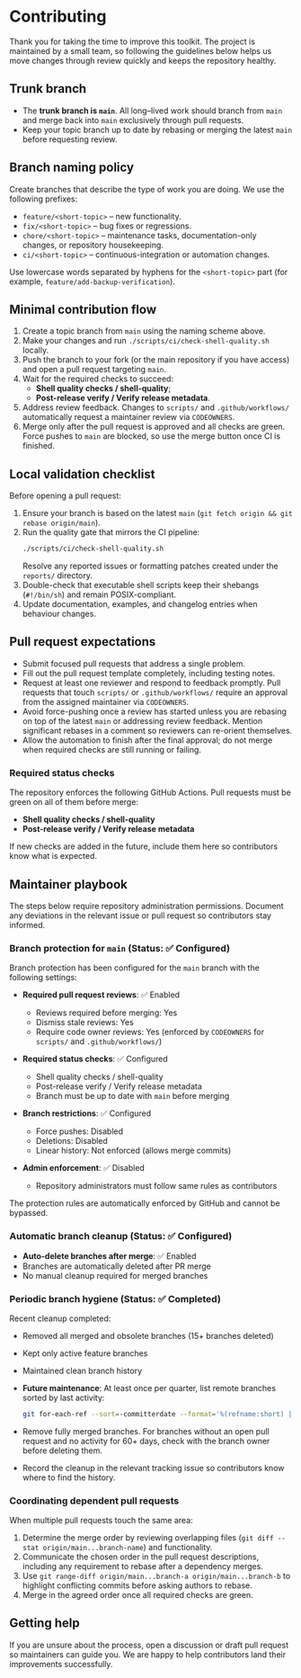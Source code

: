 # Contributing

Thank you for taking the time to improve this toolkit. The project is maintained by a small team, so following the guidelines below helps us move changes through review quickly and keeps the repository healthy.

## Trunk branch

- The **trunk branch is `main`**. All long–lived work should branch from `main` and merge back into `main` exclusively through pull requests.
- Keep your topic branch up to date by rebasing or merging the latest `main` before requesting review.

## Branch naming policy

Create branches that describe the type of work you are doing. We use the following prefixes:

- `feature/<short-topic>` – new functionality.
- `fix/<short-topic>` – bug fixes or regressions.
- `chore/<short-topic>` – maintenance tasks, documentation-only changes, or repository housekeeping.
- `ci/<short-topic>` – continuous-integration or automation changes.

Use lowercase words separated by hyphens for the `<short-topic>` part (for example, `feature/add-backup-verification`).

## Minimal contribution flow

1. Create a topic branch from `main` using the naming scheme above.
2. Make your changes and run `./scripts/ci/check-shell-quality.sh` locally.
3. Push the branch to your fork (or the main repository if you have access) and open a pull request targeting `main`.
4. Wait for the required checks to succeed:
   - **Shell quality checks / shell-quality**;
   - **Post-release verify / Verify release metadata**.
5. Address review feedback. Changes to `scripts/` and `.github/workflows/` automatically request a maintainer review via `CODEOWNERS`.
6. Merge only after the pull request is approved and all checks are green. Force pushes to `main` are blocked, so use the merge button once CI is finished.

## Local validation checklist

Before opening a pull request:

1. Ensure your branch is based on the latest `main` (`git fetch origin && git rebase origin/main`).
2. Run the quality gate that mirrors the CI pipeline:
   ```sh
   ./scripts/ci/check-shell-quality.sh
   ```
   Resolve any reported issues or formatting patches created under the `reports/` directory.
3. Double-check that executable shell scripts keep their shebangs (`#!/bin/sh`) and remain POSIX-compliant.
4. Update documentation, examples, and changelog entries when behaviour changes.

## Pull request expectations

- Submit focused pull requests that address a single problem.
- Fill out the pull request template completely, including testing notes.
- Request at least one reviewer and respond to feedback promptly. Pull requests that touch `scripts/` or `.github/workflows/` require an approval from the assigned maintainer via `CODEOWNERS`.
- Avoid force-pushing once a review has started unless you are rebasing on top of the latest `main` or addressing review feedback. Mention significant rebases in a comment so reviewers can re-orient themselves.
- Allow the automation to finish after the final approval; do not merge when required checks are still running or failing.

### Required status checks

The repository enforces the following GitHub Actions. Pull requests must be green on all of them before merge:
- **Shell quality checks / shell-quality**
- **Post-release verify / Verify release metadata**

If new checks are added in the future, include them here so contributors know what is expected.

## Maintainer playbook

The steps below require repository administration permissions. Document any deviations in the relevant issue or pull request so contributors stay informed.

### Branch protection for `main` (Status: ✅ Configured)

Branch protection has been configured for the `main` branch with the following settings:

- **Required pull request reviews**: ✅ Enabled
  - Reviews required before merging: Yes
  - Dismiss stale reviews: Yes
  - Require code owner reviews: Yes (enforced by `CODEOWNERS` for `scripts/` and `.github/workflows/`)

- **Required status checks**: ✅ Configured
  - Shell quality checks / shell-quality
  - Post-release verify / Verify release metadata
  - Branch must be up to date with `main` before merging

- **Branch restrictions**: ✅ Configured
  - Force pushes: Disabled
  - Deletions: Disabled
  - Linear history: Not enforced (allows merge commits)

- **Admin enforcement**: ✅ Disabled
  - Repository administrators must follow same rules as contributors

The protection rules are automatically enforced by GitHub and cannot be bypassed.

### Automatic branch cleanup (Status: ✅ Configured)

- **Auto-delete branches after merge**: ✅ Enabled
- Branches are automatically deleted after PR merge
- No manual cleanup required for merged branches

### Periodic branch hygiene (Status: ✅ Completed)

Recent cleanup completed:
- Removed all merged and obsolete branches (15+ branches deleted)
- Kept only active feature branches
- Maintained clean branch history

- **Future maintenance**: At least once per quarter, list remote branches sorted by last activity:
  ```sh
  git for-each-ref --sort=-committerdate --format='%(refname:short) | %(committerdate:short)' refs/remotes/origin
  ```
- Remove fully merged branches. For branches without an open pull request and no activity for 60+ days, check with the branch owner before deleting them.
- Record the cleanup in the relevant tracking issue so contributors know where to find the history.

### Coordinating dependent pull requests

When multiple pull requests touch the same area:

1. Determine the merge order by reviewing overlapping files (`git diff --stat origin/main...branch-name`) and functionality.
2. Communicate the chosen order in the pull request descriptions, including any requirement to rebase after a dependency merges.
3. Use `git range-diff origin/main...branch-a origin/main...branch-b` to highlight conflicting commits before asking authors to rebase.
4. Merge in the agreed order once all required checks are green.

## Getting help

If you are unsure about the process, open a discussion or draft pull request so maintainers can guide you. We are happy to help contributors land their improvements successfully.

